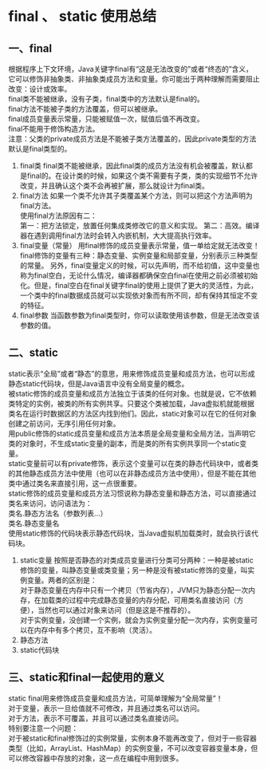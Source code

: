 # final 、 static 使用总结
## 一、final
根据程序上下文环境，Java关键字final有“这是无法改变的”或者“终态的”含义，它可以修饰非抽象类、非抽象类成员方法和变量。你可能出于两种理解而需要阻止改变：设计或效率。<br/>
final类不能被继承，没有子类，final类中的方法默认是final的。<br/>
final方法不能被子类的方法覆盖，但可以被继承。<br/>
final成员变量表示常量，只能被赋值一次，赋值后值不再改变。<br/>
final不能用于修饰构造方法。<br/>
注意：父类的private成员方法是不能被子类方法覆盖的，因此private类型的方法默认是final类型的。<br/>
1. final类
final类不能被继承，因此final类的成员方法没有机会被覆盖，默认都是final的。在设计类的时候，如果这个类不需要有子类，类的实现细节不允许改变，并且确认这个类不会再被扩展，那么就设计为final类。
2. final方法
如果一个类不允许其子类覆盖某个方法，则可以把这个方法声明为final方法。<br/>
使用final方法原因有二：<br/>
第一：把方法锁定，放置任何集成类修改它的意义和实现。
第二：高效。编译器在遇到调用final方法时会转入内嵌机制，大大提高执行效率。
3. final变量（常量）
用final修饰的成员变量表示常量，值一单给定就无法改变！
final修饰的变量有三种：静态变量、实例变量和局部变量，分别表示三种类型的常量。
另外，final变量定义的时候，可以先声明，而不给初值，这中变量也称为final空白，无论什么情况，编译器都确保空白final在使用之前必须被初始化。但是，final空白在final关键字final的使用上提供了更大的灵活性，为此，一个类中的final数据成员就可以实现依对象而有所不同，却有保持其恒定不变的特征。
4. final参数
当函数参数为final类型时，你可以读取使用该参数，但是无法改变该参数的值。

## 二、static
static表示“全局”或者“静态”的意思，用来修饰成员变量和成员方法，也可以形成静态static代码块，但是Java语言中没有全局变量的概念。<br/>
被static修饰的成员变量和成员方法独立于该类的任何对象。也就是说，它不依赖类特定的实例，被类的所有实例共享。只要这个类被加载，Java虚拟机就能根据类名在运行时数据区的方法区内找到他们。因此，static对象可以在它的任何对象创建之前访问，无序引用任何对象。<br/>
用public修饰的static成员变量和成员方法本质是全局变量和全局方法，当声明它类的对象时，不生成static变量的副本，而是类的所有实例共享同一个static变量。<br/>
static变量前可以有private修饰，表示这个变量可以在类的静态代码块中，或者类的其他静态成员方法中使用（也可以在非静态成员方法中使用），但是不能在其他类中通过类名来直接引用，这一点很重要。<br/>
static修饰的成员变量和成员方法习惯说称为静态变量和静态方法，可以直接通过类名来访问，访问语法为：<br/>
类名.静态方法名（参数列表...）<br/>
类名.静态变量名<br/>
使用static修饰的代码块表示静态代码块，当Java虚拟机加载类时，就会执行该代码块。<br/>

1. static变量
按照是否静态的对类成员变量进行分类可分两种：一种是被static修饰的变量，叫静态变量或类变量；另一种是没有被static修饰的变量，叫实例变量。两者的区别是：<br/>
对于静态变量在内存中只有一个拷贝（节省内存），JVM只为静态分配一次内存，在加载类的过程中完成静态变量的内存分配，可用类名直接访问（方便），当然也可以通过对象来访问（但是这是不推荐的）。<br/>
对于实例变量，没创建一个实例，就会为实例变量分配一次内存，实例变量可以在内存中有多个拷贝，互不影响（灵活）。<br/>
2. 静态方法
3. static代码块

## 三、static和final一起使用的意义
static final用来修饰成员变量和成员方法，可简单理解为“全局常量”！<br/>
对于变量，表示一旦给值就不可修改，并且通过类名可以访问。<br/>
对于方法，表示不可覆盖，并且可以通过类名直接访问。<br/>
特别要注意一个问题：<br/>
对于被static和final修饰过的实例常量，实例本身不能再改变了，但对于一些容器类型（比如，ArrayList、HashMap）的实例变量，不可以改变容器变量本身，但可以修改容器中存放的对象，这一点在编程中用到很多。
